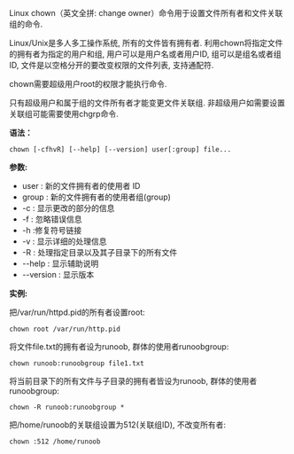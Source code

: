 Linux chown（英文全拼: change owner）命令用于设置文件所有者和文件关联组的命令.

Linux/Unix是多人多工操作系统, 所有的文件皆有拥有者. 利用chown将指定文件的拥有者为指定的用户和组, 用户可以是用户名或者用户ID, 组可以是组名或者组ID, 文件是以空格分开的要改变权限的文件列表, 支持通配符.

chown需要超级用户root的权限才能执行命令.

只有超级用户和属于组的文件所有者才能变更文件关联组. 非超级用户如需要设置关联组可能需要使用chgrp命令.

**语法：**

```
chown [-cfhvR] [--help] [--version] user[:group] file...
```

**参数:**

- user : 新的文件拥有者的使用者 ID
- group : 新的文件拥有者的使用者组(group)
- -c : 显示更改的部分的信息
- -f : 忽略错误信息
- -h :修复符号链接
- -v : 显示详细的处理信息
- -R : 处理指定目录以及其子目录下的所有文件
- --help : 显示辅助说明
- --version : 显示版本

**实例:**

把/var/run/httpd.pid的所有者设置root:

```
chown root /var/run/http.pid
```

将文件file.txt的拥有者设为runoob, 群体的使用者runoobgroup:

```
chown runoob:runoobgroup file1.txt
```

将当前目录下的所有文件与子目录的拥有者皆设为runoob, 群体的使用者runoobgroup:

```
chown -R runoob:runoobgroup *
```

把/home/runoob的关联组设置为512(关联组ID), 不改变所有者:

```
chown :512 /home/runoob
```
















